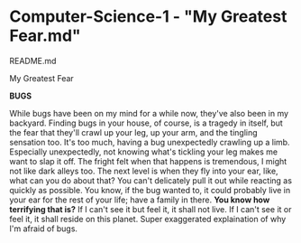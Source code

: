 # Computer-Science-1 - "My Greatest Fear.md"
README.md

My Greatest Fear

**BUGS**

While bugs have been on my mind for a while now, they've also been in my backyard. 
Finding bugs in your house, of course, is a tragedy in itself, but the fear that they'll crawl up your leg, up your arm, and the tingling sensation too.
It's too much, having a bug unexpectedly crawling up a limb. Especially unexpectedly, not knowing what's tickling your leg makes me want to slap it off.
The fright felt when that happens is tremendous, I might not like dark alleys too. 
The next level is when they fly into your ear, like, what can you do about that? You can't delicately pull it out while reacting as quickly as possible.
You know, if the bug wanted to, it could probably live in your ear for the rest of your life; have a family in there. **You know how terrifying that is?**
If I can't see it but feel it, it shall not live. If I can't see it or feel it, it shall reside on this planet.
Super exaggerated explaination of why I'm afraid of bugs. 
